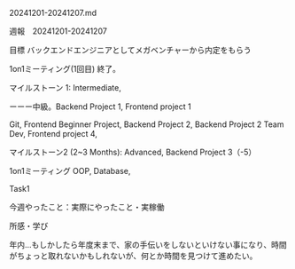 20241201-20241207.md

週報　20241201-20241207

目標 バックエンドエンジニアとしてメガベンチャーから内定をもらう

1on1ミーティング(1回目) 終了。

マイルストーン 1: Intermediate,

ーーー中級。Backend Project 1, Frontend project 1

Git, Frontend Beginner Project, Backend Project 2, Backend Project 2 Team Dev, Frontend project 4,

マイルストーン2 (2~3 Months): Advanced, Backend Project 3（-5）

1on1ミーティング OOP, Database,

Task1

今週やったこと：実際にやったこと・実稼働

所感・学び

年内...もしかしたら年度末まで、家の手伝いをしないといけない事になり、時間がちょっと取れないかもしれないが、何とか時間を見つけて進めたい。
